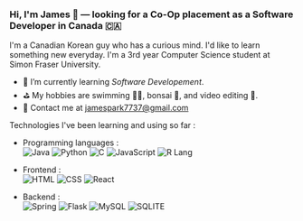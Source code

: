  ### Hi, I'm James 👋 — looking for a Co-Op placement as a Software Developer in Canada 🇨🇦

I'm a Canadian Korean guy who has a curious mind. I'd like to learn something new everyday. I'm a 3rd year Computer Science student at Simon Fraser University.


- 🌱 I’m currently learning *Software Developement*.
- ⛳️ My hobbies are swimming 🏊‍♂️, bonsai 🌳, and video editing 🎥.
- 💌 Contact me at [jamespark7737@gmail.com](mailto:jamespark7737@gmail.com)

Technologies I've been learning and using so far :

- Programming languages : <br />
    ![Java](http://img.shields.io/badge/-Java-eee?style=flat-square&logo=java&logoColor#F7BD2F)
    ![Python](http://img.shields.io/badge/-Python-eee?style=flat-square&logo=python&logoColor#F7BD2F)
    ![C](http://img.shields.io/badge/-c-eee?style=flat-square&logo=c&logoColor#F7BD2F)
    ![JavaScript](https://img.shields.io/badge/-JavaScript-fff?&logo=JavaScript)
    ![R Lang](http://img.shields.io/badge/-r-eee?style=flat-square&logo=r&logoColor#F7BD2F)
    
- Frontend : <br />
![HTML](https://img.shields.io/badge/HTML5-E34F26?style=for-the-badge&logo=html5&logoColor=white)
![CSS](https://img.shields.io/badge/CSS3-1572B6?style=for-the-badge&logo=css3&logoColor=white)
![React](https://img.shields.io/badge/React-20232A?style=for-the-badge&logo=react&logoColor=61DAFB)

- Backend : <br />
![Spring](https://img.shields.io/badge/Spring-6DB33F?style=for-the-badge&logo=spring&logoColor=white)
![Flask](https://img.shields.io/badge/Flask-000000?style=for-the-badge&logo=flask&logoColor=white)
![MySQL](https://img.shields.io/badge/MySQL-00000F?style=for-the-badge&logo=mysql&logoColor=white)
![SQLITE](https://img.shields.io/badge/SQLite-07405E?style=for-the-badge&logo=sqlite&logoColor=white)
